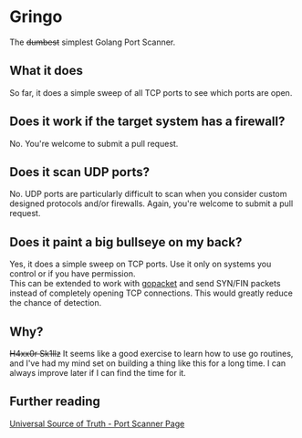 # Gringo
The ~~dumbest~~ simplest Golang Port Scanner.

## What it does
So far, it does a simple sweep of all TCP ports to see which ports are open.

## Does it work if the target system has a firewall?
No. You're welcome to submit a pull request.

## Does it scan UDP ports?
No. UDP ports are particularly difficult to scan when you consider custom designed protocols and/or firewalls. Again, you're welcome to submit a pull request.

## Does it paint a big bullseye on my back?
Yes, it does a simple sweep on TCP ports. Use it only on systems you control or if you have permission.  
This can be extended to work with [gopacket][1] and send SYN/FIN packets instead of completely opening TCP connections. This would greatly reduce the chance of detection.

## Why?
~~H4xx0r Sk1llz~~ It seems like a good exercise to learn how to use go routines, and I've had my mind set on building a thing like this for a long time. I can always improve later if I can find the time for it.

## Further reading
[Universal Source of Truth - Port Scanner Page][2]

[1]: https://github.com/google/gopacket
[2]: https://en.wikipedia.org/wiki/Port_scanner
